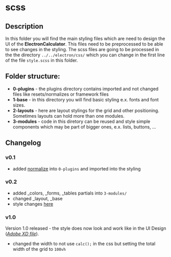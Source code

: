 # scss
## Description
In this folder you will find the main styling files which are need to design the UI of the **ElectronCalculator**. This files need to be preprocessed to be able to see changes in the styling.
The scss files are going to be processed in the the directory `../../electron/css/` which you can change in the first line of the file `style.scss` in this folder.
## Folder structure:
  - **0-plugins** - the plugins directory contains imported and not changed files like resets/normalizes or framework files
  - **1-base** - in this directory you will find basic styling e.x. fonts and font sizes.
  - **2-layouts** - here are layout stylings for the grid and other positioning. Sometimes layouts can hold more than one modules.
  - **3-modules** - code in this diretory can be reused and style simple components which may be part of bigger ones, e.x. lists, buttons, ...

## Changelog
### v0.1
  - added [normalize](https://github.com/JohnAlbin/normalize-scss/tree/master/sass) into `0-plugins` and imported into the styling

### v0.2
  - added \_colors, \_forms, \_tables partials into `3-modules/`
  - changed \_layout, \_base
  - style changes [here](/electron/README.md#v03)

### v1.0
Version 1.0 released - the style does now look and work like in the UI Design ([*Adobe XD file*](/vendor/AdobeXD)).
  - changed the width to not use `calc();` in the css but setting the total width of the grid to `100vh`
